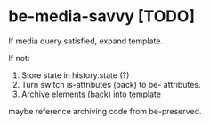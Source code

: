 # be-media-savvy [TODO]

If media query satisfied, expand template.

If not:

1.  Store state in history.state (?)
2.  Turn switch is-attributes (back) to be- attributes.
2.  Archive elements (back) into template

maybe reference archiving code from be-preserved.
 